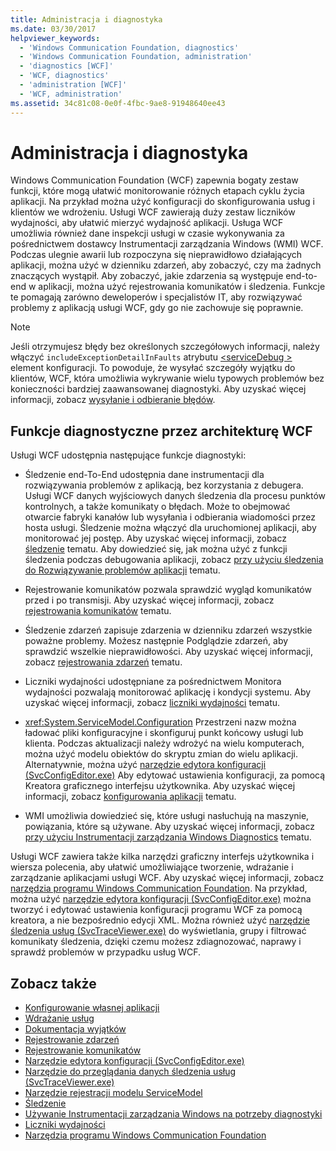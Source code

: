 ```yaml
---
title: Administracja i diagnostyka
ms.date: 03/30/2017
helpviewer_keywords:
  - 'Windows Communication Foundation, diagnostics'
  - 'Windows Communication Foundation, administration'
  - 'diagnostics [WCF]'
  - 'WCF, diagnostics'
  - 'administration [WCF]'
  - 'WCF, administration'
ms.assetid: 34c81c08-0e0f-4fbc-9ae8-91948640ee43
---
```

# <a name="administration-and-diagnostics"></a>Administracja i diagnostyka
Windows Communication Foundation (WCF) zapewnia bogaty zestaw funkcji, które mogą ułatwić monitorowanie różnych etapach cyklu życia aplikacji. Na przykład można użyć konfiguracji do skonfigurowania usług i klientów we wdrożeniu. Usługi WCF zawierają duży zestaw liczników wydajności, aby ułatwić mierzyć wydajność aplikacji. Usługa WCF umożliwia również dane inspekcji usługi w czasie wykonywania za pośrednictwem dostawcy Instrumentacji zarządzania Windows (WMI) WCF. Podczas ulegnie awarii lub rozpoczyna się nieprawidłowo działających aplikacji, można użyć w dzienniku zdarzeń, aby zobaczyć, czy ma żadnych znaczących wystąpił. Aby zobaczyć, jakie zdarzenia są występuje end-to-end w aplikacji, można użyć rejestrowania komunikatów i śledzenia. Funkcje te pomagają zarówno deweloperów i specjalistów IT, aby rozwiązywać problemy z aplikacją usługi WCF, gdy go nie zachowuje się poprawnie.  
  
> [!NOTE]
>  Jeśli otrzymujesz błędy bez określonych szczegółowych informacji, należy włączyć `includeExceptionDetailInFaults` atrybutu [ \<serviceDebug >](../../../../docs/framework/configure-apps/file-schema/wcf/servicedebug.md) element konfiguracji. To powoduje, że wysyłać szczegóły wyjątku do klientów, WCF, która umożliwia wykrywanie wielu typowych problemów bez konieczności bardziej zaawansowanej diagnostyki. Aby uzyskać więcej informacji, zobacz [wysyłanie i odbieranie błędów](../../../../docs/framework/wcf/sending-and-receiving-faults.md).  
  
## <a name="diagnostics-features-provided-by-wcf"></a>Funkcje diagnostyczne przez architekturę WCF  
 Usługi WCF udostępnia następujące funkcje diagnostyki:  
  
-   Śledzenie end-To-End udostępnia dane instrumentacji dla rozwiązywania problemów z aplikacją, bez korzystania z debugera. Usługi WCF danych wyjściowych danych śledzenia dla procesu punktów kontrolnych, a także komunikaty o błędach. Może to obejmować otwarcie fabryki kanałów lub wysyłania i odbierania wiadomości przez hosta usługi. Śledzenie można włączyć dla uruchomionej aplikacji, aby monitorować jej postęp. Aby uzyskać więcej informacji, zobacz [śledzenie](../../../../docs/framework/wcf/diagnostics/tracing/index.md) tematu. Aby dowiedzieć się, jak można użyć z funkcji śledzenia podczas debugowania aplikacji, zobacz [przy użyciu śledzenia do Rozwiązywanie problemów aplikacji](../../../../docs/framework/wcf/diagnostics/tracing/using-tracing-to-troubleshoot-your-application.md) tematu.  
  
-   Rejestrowanie komunikatów pozwala sprawdzić wygląd komunikatów przed i po transmisji. Aby uzyskać więcej informacji, zobacz [rejestrowania komunikatów](../../../../docs/framework/wcf/diagnostics/message-logging.md) tematu.  
  
-   Śledzenie zdarzeń zapisuje zdarzenia w dzienniku zdarzeń wszystkie poważne problemy. Możesz następnie Podglądzie zdarzeń, aby sprawdzić wszelkie nieprawidłowości. Aby uzyskać więcej informacji, zobacz [rejestrowania zdarzeń](../../../../docs/framework/wcf/diagnostics/event-logging/index.md) tematu.  
  
-   Liczniki wydajności udostępniane za pośrednictwem Monitora wydajności pozwalają monitorować aplikację i kondycji systemu. Aby uzyskać więcej informacji, zobacz [liczniki wydajności](../../../../docs/framework/wcf/diagnostics/performance-counters/index.md) tematu.  
  
-   <xref:System.ServiceModel.Configuration> Przestrzeni nazw można ładować pliki konfiguracyjne i skonfiguruj punkt końcowy usługi lub klienta. Podczas aktualizacji należy wdrożyć na wielu komputerach, można użyć modelu obiektów do skryptu zmian do wielu aplikacji. Alternatywnie, można użyć [narzędzie edytora konfiguracji (SvcConfigEditor.exe)](../../../../docs/framework/wcf/configuration-editor-tool-svcconfigeditor-exe.md) Aby edytować ustawienia konfiguracji, za pomocą Kreatora graficznego interfejsu użytkownika. Aby uzyskać więcej informacji, zobacz [konfigurowania aplikacji](../../../../docs/framework/wcf/diagnostics/configuring-your-application.md) tematu.  
  
-   WMI umożliwia dowiedzieć się, które usługi nasłuchują na maszynie, powiązania, które są używane. Aby uzyskać więcej informacji, zobacz [przy użyciu Instrumentacji zarządzania Windows Diagnostics](../../../../docs/framework/wcf/diagnostics/wmi/index.md) tematu.  
  
 Usługi WCF zawiera także kilka narzędzi graficzny interfejs użytkownika i wiersza polecenia, aby ułatwić umożliwiające tworzenie, wdrażanie i zarządzanie aplikacjami usługi WCF. Aby uzyskać więcej informacji, zobacz [narzędzia programu Windows Communication Foundation](../../../../docs/framework/wcf/tools.md). Na przykład, można użyć [narzędzie edytora konfiguracji (SvcConfigEditor.exe)](../../../../docs/framework/wcf/configuration-editor-tool-svcconfigeditor-exe.md) można tworzyć i edytować ustawienia konfiguracji programu WCF za pomocą kreatora, a nie bezpośrednio edycji XML. Można również użyć [narzędzie śledzenia usług (SvcTraceViewer.exe)](../../../../docs/framework/wcf/service-trace-viewer-tool-svctraceviewer-exe.md) do wyświetlania, grupy i filtrować komunikaty śledzenia, dzięki czemu możesz zdiagnozować, naprawy i sprawdź problemów w przypadku usług WCF.  
  
## <a name="see-also"></a>Zobacz także
- [Konfigurowanie własnej aplikacji](../../../../docs/framework/wcf/diagnostics/configuring-your-application.md)
- [Wdrażanie usług](../../../../docs/framework/wcf/diagnostics/deploying-services.md)
- [Dokumentacja wyjątków](../../../../docs/framework/wcf/diagnostics/exceptions-reference/index.md)
- [Rejestrowanie zdarzeń](../../../../docs/framework/wcf/diagnostics/event-logging/index.md)
- [Rejestrowanie komunikatów](../../../../docs/framework/wcf/diagnostics/message-logging.md)
- [Narzędzie edytora konfiguracji (SvcConfigEditor.exe)](../../../../docs/framework/wcf/configuration-editor-tool-svcconfigeditor-exe.md)
- [Narzędzie do przeglądania danych śledzenia usług (SvcTraceViewer.exe)](../../../../docs/framework/wcf/service-trace-viewer-tool-svctraceviewer-exe.md)
- [Narzędzie rejestracji modelu ServiceModel](../../../../docs/framework/wcf/diagnostics/servicemodel-registration-tool.md)
- [Śledzenie](../../../../docs/framework/wcf/diagnostics/tracing/index.md)
- [Używanie Instrumentacji zarządzania Windows na potrzeby diagnostyki](../../../../docs/framework/wcf/diagnostics/wmi/index.md)
- [Liczniki wydajności](../../../../docs/framework/wcf/diagnostics/performance-counters/index.md)
- [Narzędzia programu Windows Communication Foundation](../../../../docs/framework/wcf/tools.md)
